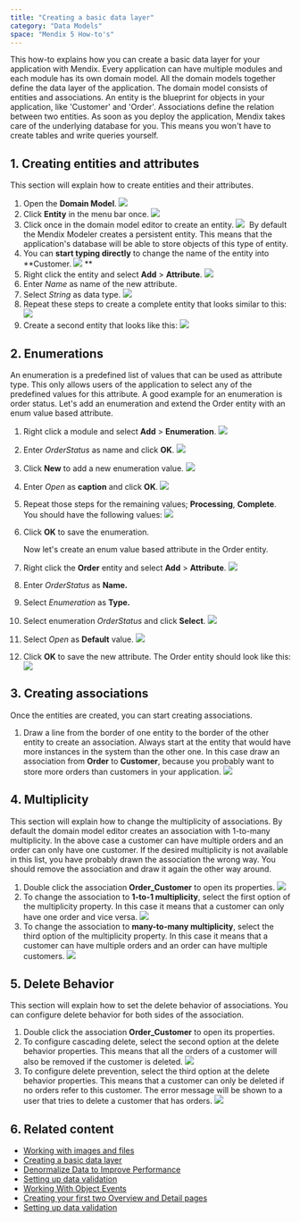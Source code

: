 ```yaml
---
title: "Creating a basic data layer"
category: "Data Models"
space: "Mendix 5 How-to's"
---
```


This how-to explains how you can create a basic data layer for your application with Mendix. Every application can have multiple modules and each module has its own domain model. All the domain models together define the data layer of the application. The domain model consists of entities and associations. An entity is the blueprint for objects in your application, like 'Customer' and 'Order'. Associations define the relation between two entities. As soon as you deploy the application, Mendix takes care of the underlying database for you. This means you won't have to create tables and write queries yourself.

## 1\. Creating entities and attributes

This section will explain how to create entities and their attributes.

1.  Open the **Domain Model**.
    ![](attachments/2949123/16842753.png)
2.  Click **Entity** in the menu bar once.
    ![](attachments/2949123/16842754.png) 
3.  Click once in the domain model editor to create an entity.
    ![](attachments/2949123/16842755.png) 
    By default the Mendix Modeler creates a persistent entity. This means that the application's database will be able to store objects of this type of entity.
4.  You can **start typing directly** to change the name of the entity into **Customer.
    ![](attachments/2949123/16842756.png) **
5.  Right click the entity and select **Add** > **Attribute**.
    ![](attachments/2949123/16842757.png)
6.  Enter _Name_ as name of the new attribute.
7.  Select _String_ as data type.
    ![](attachments/2949123/16842759.png)
8.  Repeat these steps to create a complete entity that looks similar to this:
    ![](attachments/2949123/16842760.png)
9.  Create a second entity that looks like this:
    ![](attachments/2949123/16842761.png)

## 2\. Enumerations

An enumeration is a predefined list of values that can be used as attribute type. This only allows users of the application to select any of the predefined values for this attribute. A good example for an enumeration is order status. Let's add an enumeration and extend the Order entity with an enum value based attribute.

1.  Right click a module and select **Add** > **Enumeration**.
    ![](attachments/2949123/16842763.png)
2.  Enter _OrderStatus_ as name and click **OK**.
    ![](attachments/2949123/8946638.png)
3.  Click **New** to add a new enumeration value.
    ![](attachments/2949123/16842764.png)
4.  Enter _Open_ as **caption** and click **OK**.
    ![](attachments/2949123/16842765.png)
5.  Repeat those steps for the remaining values; **Processing**, **Complete**. You should have the following values:
    ![](attachments/2949123/16842766.png)
6.  Click **OK** to save the enumeration.

    Now let's create an enum value based attribute in the Order entity.
7.  Right click the **Order** entity and select **Add** > **Attribute**.
    ![](attachments/2949123/16842767.png)
8.  Enter _OrderStatus_ as **Name.**
9.  Select _Enumeration_ as **Type.**
10.  Select enumeration _OrderStatus_ and click **Select**.
    ![](attachments/2949123/16842768.png)
11.  Select _Open_ as **Default** value.
    ![](attachments/2949123/8946644.png)
12.  Click **OK** to save the new attribute. The Order entity should look like this:
    ![](attachments/2949123/16842769.png)

## 3\. Creating associations

Once the entities are created, you can start creating associations.

1.  Draw a line from the border of one entity to the border of the other entity to create an association. Always start at the entity that would have more instances in the system than the other one. In this case draw an association from **Order** to **Customer**, because you probably want to store more orders than customers in your application.
    ![](attachments/2949123/16842770.png)

## 4\. Multiplicity

This section will explain how to change the multiplicity of associations. By default the domain model editor creates an association with 1-to-many multiplicity. In the above case a customer can have multiple orders and an order can only have one customer. If the desired multiplicity is not available in this list, you have probably drawn the association the wrong way. You should remove the association and draw it again the other way around.

1.  Double click the association **Order_Customer** to open its properties.
    ![](attachments/2949123/16842771.png)
2.  To change the association to **1-to-1 multiplicity**, select the first option of the multiplicity property. In this case it means that a customer can only have one order and vice versa.
    ![](attachments/2949123/3080431.png)
3.  To change the association to **many-to-many multiplicity**, select the third option of the multiplicity property. In this case it means that a customer can have multiple orders and an order can have multiple customers.
    ![](attachments/2949123/3080432.png)

## 5\. Delete Behavior

This section will explain how to set the delete behavior of associations. You can configure delete behavior for both sides of the association.

1.  Double click the association **Order_Customer** to open its properties.
2.  To configure cascading delete, select the second option at the delete behavior properties. This means that all the orders of a customer will also be removed if the customer is deleted.
    ![](attachments/2949123/3080442.png)
3.  To configure delete prevention, select the third option at the delete behavior properties. This means that a customer can only be deleted if no orders refer to this customer. The error message will be shown to a user that tries to delete a customer that has orders.
    ![](attachments/2949123/3080444.png)

## 6\. Related content

*   [Working with images and files](Working+with+images+and+files)
*   [Creating a basic data layer](Creating+a+basic+data+layer)
*   [Denormalize Data to Improve Performance](Denormalize+Data+to+Improve+Performance)
*   [Setting up data validation](Setting+up+data+validation)
*   [Working With Object Events](Working+With+Object+Events)
*   [Creating your first two Overview and Detail pages](Creating+your+first+two+Overview+and+Detail+pages)
*   [Setting up data validation](Setting+up+data+validation)
